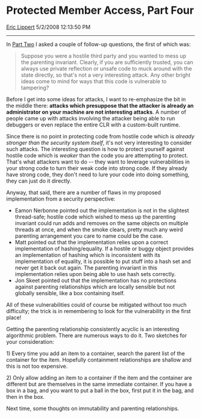 # Protected Member Access, Part Four

[Eric Lippert](https://social.msdn.microsoft.com/profile/Eric%20Lippert) 5/2/2008 12:13:50 PM

-----

In [Part Two](http://blogs.msdn.com/ericlippert/archive/2008/03/28/why-can-t-i-access-a-protected-member-from-a-derived-class-part-two-why-can-i.aspx) I asked a couple of follow-up questions, the first of which was:

> Suppose you were a hostile third party and you wanted to mess up the parenting invariant. Clearly, if you are sufficiently trusted, you can always use private reflection or unsafe code to muck around with the state directly, so that's not a very interesting attack. Any other bright ideas come to mind for ways that this code is vulnerable to tampering?

Before I get into some ideas for attacks, I want to re-emphasize the bit in the middle there: **attacks which presuppose that the attacker is already an administrator on your machine are not interesting attacks**. A number of people came up with attacks involving the attacker being able to run debuggers or even replace the entire CLR with a custom-built runtime.

Since there is no point in protecting code from hostile code which is *already stronger than the security system itself*, it's not very interesting to consider such attacks. The interesting question is how to protect yourself against hostile code which is *weaker* than the code you are attempting to protect. That's what attackers want to do -- they want to leverage vulnerabilities in your strong code to turn their weak code into strong code. If they already have strong code, they don't need to lure your code into doing something, they can just do it directly.

Anyway, that said, there are a number of flaws in my proposed implementation from a security perspective:

  - Eamon Nerbonne pointed out the implementation is not in the slightest thread-safe; hostile code which wished to mess up the parenting invariant could run adds and removes on the same objects on multiple threads at once, and when the smoke clears, pretty much any weird parenting arrangement you care to name could be the case.
  - Matt pointed out that the implementation relies upon a correct implementation of hashing/equality. If a hostile or buggy object provides an implementation of hashing which is inconsistent with its implementation of equality, it is possible to put stuff into a hash set and never get it back out again. The parenting invariant in this implementation relies upon being able to use hash sets correctly.
  - Jon Skeet pointed out that the implementation has no protections against parenting relationships which are locally sensible but not globally sensible, like a box containing itself.

All of these vulnerabilities could of course be mitigated without too much difficulty; the trick is in remembering to look for the vulnerability in the first place\!

Getting the parenting relationship consistently acyclic is an interesting algorithmic problem. There are numerous ways to do it. Two sketches for your consideration:

1\) Every time you add an item to a container, search the parent list of the container for the item. Hopefully containment relationships are shallow and this is not too expensive. 

2\) Only allow adding an item to a container if the item and the container are different but are themselves in the same immediate container. If you have a box in a bag, and you want to put a ball in the box, first put it in the bag, and then in the box. 

Next time, some thoughts on immutability and parenting relationships.

